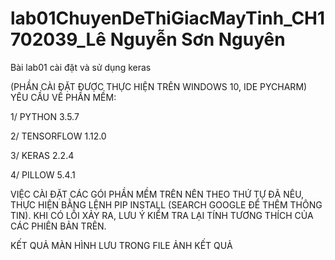 # lab01ChuyenDeThiGiacMayTinh_CH1702039_Lê Nguyễn Sơn Nguyên
Bài lab01 cài đặt và sử dụng keras

(PHẦN CÀI ĐẶT ĐƯỢC THỰC HIỆN TRÊN WINDOWS 10, IDE PYCHARM)
YÊU CẦU VỀ PHẦN MỀM:

1/ PYTHON 3.5.7

2/ TENSORFLOW 1.12.0

3/ KERAS 2.2.4

4/ PILLOW 5.4.1

VIỆC CÀI ĐẶT CÁC GÓI PHẦN MỀM TRÊN NÊN THEO THỨ TỰ ĐÃ NÊU, THỰC HIỆN BẰNG LỆNH PIP INSTALL (SEARCH GOOGLE ĐỂ THÊM THÔNG TIN). KHI CÓ LỖI XẢY RA, LƯU Ý KIỂM TRA LẠI TÍNH TƯƠNG THÍCH CỦA CÁC PHIÊN BẢN TRÊN.

KẾT QUẢ MÀN HÌNH LƯU TRONG FILE ẢNH KẾT QUẢ
